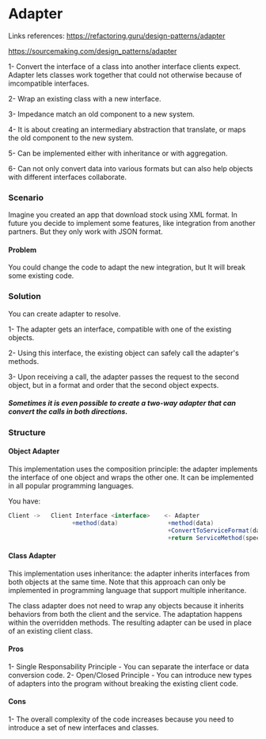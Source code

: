 # Adapter
Links references:
https://refactoring.guru/design-patterns/adapter

https://sourcemaking.com/design_patterns/adapter

  1- Convert the interface of a class into another interface clients expect. Adapter lets classes work together that could not otherwise because of imcompatible interfaces.
  
  2- Wrap an existing class with a new interface.
  
  3- Impedance match an old component to a new system.
  
  4- It is about creating an intermediary abstraction that translate, or maps the old component to the new system.
  
  5- Can be implemented either with inheritance or with aggregation.
  
  6- Can not only convert data into various formats but can also help objects with different interfaces collaborate.
  

### Scenario
  Imagine you created an app that download stock using XML format. In future you decide to implement some features, like integration from another partners. But they only work with JSON format.

#### Problem
  You could change the code to adapt the new integration, but It will break some existing code.

### Solution
  You can create adapter to resolve.
  
   1- The adapter gets an interface, compatible with one of the existing objects.
   
   2- Using this interface, the existing object can safely call the adapter's methods.
   
   3- Upon receiving a call, the adapter passes the request to the second object, but in a format and order that the second object expects.
   
 ##### Sometimes it is even possible to create a two-way adapter that can convert the calls in both directions.
 
 ### Structure
 
#### Object Adapter
  This implementation uses the composition principle: the adapter implements the interface of one object and wraps the other one. It can be implemented in all popular programming languages.
  
  You have:
  ```c#
  Client ->   Client Interface <interface>    <- Adapter                    <->     Service
                    +method(data)              +method(data)                        +ServiceMethod(specialData)
                                               +ConvertToServiceFormat(data)
                                               +return ServiceMethod(specialData)
```
#### Class Adapter
   This implementation uses inheritance: the adapter inherits interfaces from both objects at the same time. Note that this approach can only be implemented in programming language that support multiple inheritance.
   
   The class adapter does not need to wrap any objects because it inherits behaviors from both the client and the service. The adaptation happens within the overridden methods. The resulting adapter can be used in place of an existing client class.
   
#### Pros
  1- Single Responsability Principle - You can separate the interface or data conversion code.
  2- Open/Closed Principle - You can introduce new types of adapters into the program without breaking the existing client code.

#### Cons
  1- The overall complexity of the code increases because you need to introduce a set of new interfaces and classes.

